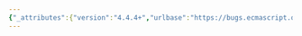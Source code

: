```yaml
---
{"_attributes":{"version":"4.4.4+","urlbase":"https://bugs.ecmascript.org/","maintainer":"dherman@mozilla.com"},"bug":{"bug_id":4441,"creation_ts":"2015-08-21 11:06:00 -0700","short_desc":"Missing full stops in algorithm steps","delta_ts":"2015-10-23 13:24:28 -0700","product":"ECMA-262 Edition 6","component":"editorial issues","version":"unspecified","rep_platform":"All","op_sys":"All","bug_status":"RESOLVED","resolution":"FIXED","priority":"Normal","bug_severity":"normal","everconfirmed":true,"reporter":{"uid":"andrebargull","name":"André Bargull"},"assigned_to":{"uid":"allen","name":"Allen Wirfs-Brock"},"cc":"brterlso","long_desc":[{"commentid":14601,"comment_count":0,"who":{"uid":"andrebargull","name":"André Bargull"},"bug_when":"2015-08-21 11:06:46 -0700","thetext":"Missing full stops\n\n6.2.4.4 FromPropertyDescriptor ( Desc ), step 7.a\n6.2.4.6 CompletePropertyDescriptor ( Desc ), step 2\n6.2.6.2 CopyDataBlockBytes(toBlock, toIndex, fromBlock, fromIndex, count), step 8\n7.1.1 OrdinaryToPrimitive, step 1\n8.1.1.2.1 HasBinding(N), step 3\n8.1.2.5 NewGlobalEnvironment ( G ), step 9\n9.2.1.3 OrdinaryCallEvaluateBody ( F, argumentsList ), step 2\n9.4.4.6 CreateUnmappedArgumentsObject(argumentsList), step 11\n9.4.4.7 CreateMappedArgumentsObject ( func, formals, argumentsList, env ), step 13\n9.4.4.7 CreateMappedArgumentsObject ( func, formals, argumentsList, env ), step 15.c\n9.4.4.7 CreateMappedArgumentsObject ( func, formals, argumentsList, env ), step 20.c\n9.4.5.2 [[HasProperty]](P), step 3.c.iii\n9.4.5.3 [[DefineOwnProperty]] ( P, Desc), step 3.c.i\n9.4.5.8 IntegerIndexedElementGet ( O, index ), step 5\n9.4.5.9 IntegerIndexedElementSet ( O, index, value ), step 7\n12.10.3 Runtime Semantics: Evaluation, Operator ===, step 3\n12.14.5.3 Runtime Semantics: IteratorDestructuringAssignmentEvaluation, AssignmentElement[Yield] : DestructuringAssignmentTarget Initializeropt, step 4.b\n12.14.5.4 Runtime Semantics: KeyedDestructuringAssignmentEvaluation, step 4.b\n12.15.3 Runtime Semantics: Evaluation, step 2\n13.3.2.4 Runtime Semantics: Evaluation, VariableDeclaration : BindingIdentifier Initializer, step 2\n13.3.3.5 Runtime Semantics: BindingInitialization, BindingProperty : PropertyName : BindingElement, step 1\n13.7.4.9 Runtime Semantics: CreatePerIterationEnvironment( perIterationBindings ), step 2\n14.1.6 Static Semantics: ExpectedArgumentCount, FormalsList : FormalParameter, step 1\n14.2.14 Runtime Semantics: IteratorBindingInitialization, ArrowParameters : BindingIdentifier, step 5\n14.3.3 Static Semantics: ExpectedArgumentCount,  step 1\n14.3.9 Runtime Semantics: PropertyDefinitionEvaluation, MethodDefinition : get PropertyName ( ) { FunctionBody }, step 5\n14.3.9 Runtime Semantics: PropertyDefinitionEvaluation, MethodDefinition : get PropertyName ( ) { FunctionBody }, step 9\n14.3.9 Runtime Semantics: PropertyDefinitionEvaluation, MethodDefinition : set PropertyName ( PropertySetParameterList ) { FunctionBody}, step 8\n14.5.14 Runtime Semantics: ClassDefinitionEvaluation, step 14\n18.2.1.2 Runtime Semantics: EvalDeclarationInstantiation( body, varEnv, lexEnv, strict), step 16\n19.1.3.3 Object.prototype.isPrototypeOf ( V ), step 4.b\n20.1.3.5 Number.prototype.toPrecision ( precision ), step 12.c.i\n21.1.3.15 String.prototype.search ( regexp ), step 3.c.i\n21.2.5.6 RegExp.prototype [ @@match ] ( string ), step 3\n21.2.5.8 RegExp.prototype [ @@replace ] ( string, replaceValue ), step 16.l.v\n22.1.3.25 Array.prototype.splice (start, deleteCount , ...items ), step 21.b.ii\n25.4.1.3.2 Promise Resolve Functions, step 12\n26.1.14 Reflect.setPrototypeOf ( target, proto ), step 2\n\n\n\nIncorrect characters (e.g. semi-colon instead of full stop):\n\n9.4.3.2 [[HasProperty]](P), step 3\n9.4.6.8 [[Get]] (P, Receiver), step 9\n12.2.6.3 Static Semantics: Contains, LiteralPropertyName : IdentifierName, step 2\n12.3.1.1 Static Semantics: Contains, MemberExpression : MemberExpression . IdentifierName, step 3\n12.3.1.1 Static Semantics: Contains, SuperProperty : super . IdentifierName, step 3\n12.3.1.1 Static Semantics: Contains, CallExpression : CallExpression . IdentifierName, step 3\n12.3.4.1 Runtime Semantics: Evaluation, step 4.a.vii\n12.14.5.3 Runtime Semantics: IteratorDestructuringAssignmentEvaluation, AssignmentRestElement[Yield] : ... DestructuringAssignmentTarget, step 3\n23.2.5.2.1 %SetIteratorPrototype%.next ( ), step 10.b"},{"commentid":14650,"comment_count":1,"who":{"uid":"andrebargull","name":"André Bargull"},"bug_when":"2015-08-21 14:11:02 -0700","thetext":"14.2.3 Static Semantics: Contains, ArrowFunction : ArrowParameters => ConciseBody, step 2"},{"commentid":14846,"comment_count":2,"who":{"uid":"brterlso","name":"Brian Terlson"},"bug_when":"2015-10-23 13:24:28 -0700","thetext":"Fixed in ES2016 Draft."}]}}
---
```

